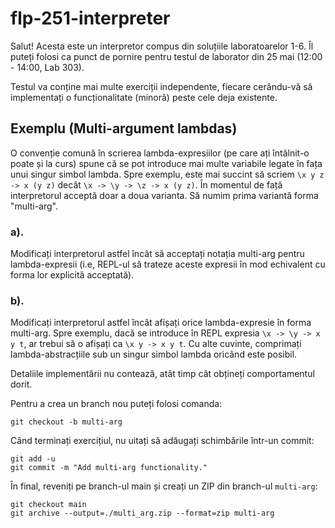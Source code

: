 # flp-251-interpreter

Salut! Acesta este un interpretor compus din soluțiile laboratoarelor 1-6. Îl puteți folosi ca punct de pornire pentru testul de laborator din 25 mai (12:00 - 14:00, Lab 303).

Testul va conține mai multe exerciții independente, fiecare cerându-vă să implementați o funcționalitate (minoră) peste cele deja existente. 

## Exemplu (Multi-argument lambdas)

O convenție comună în scrierea lambda-expresiilor (pe care ați întâlnit-o poate și la curs) spune că se pot introduce mai multe variabile legate în fața unui singur simbol lambda. Spre exemplu, este mai succint să scriem `\x y z -> x (y z)` decât `\x -> \y -> \z -> x (y z)`. În momentul de față interpretorul acceptă doar a doua varianta. Să numim prima variantă forma "multi-arg".

### a).
Modificați interpretorul astfel încât să acceptați notația multi-arg pentru lambda-expresii (i.e, REPL-ul să trateze aceste expresii în mod echivalent cu forma lor explicită acceptată).

### b).
Modificați interpretorul astfel încât afișați orice lambda-expresie în forma multi-arg. Spre exemplu, dacă se introduce în REPL expresia `\x -> \y -> x y t`, ar trebui să o afișați ca `\x y -> x y t`.
Cu alte cuvinte, comprimați lambda-abstracțiile sub un singur simbol lambda oricând este posibil.

Detaliile implementării nu contează, atât timp cât obțineți comportamentul dorit. 

Pentru a crea un branch nou puteți folosi comanda:

```
git checkout -b multi-arg
```

Când terminați exercițiul, nu uitați să adăugați schimbările într-un commit:

```
git add -u
git commit -m "Add multi-arg functionality."
```

În final, reveniți pe branch-ul main și creați un ZIP din branch-ul `multi-arg`:

```
git checkout main
git archive --output=./multi_arg.zip --format=zip multi-arg
```
